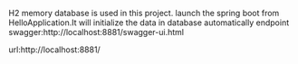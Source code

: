 H2 memory database is used in this project.
launch the spring boot from HelloApplication.It will initialize the data in database automatically 
endpoint swagger:http://localhost:8881/swagger-ui.html

url:http://localhost:8881/